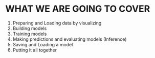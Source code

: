 # WHAT WE ARE GOING TO COVER

1. Preparing and Loading data by visualizing
2. Building models
3. Training models
4. Making predictions and evaluating models (Inference)
5. Saving and Loading a model
6. Putting it all together